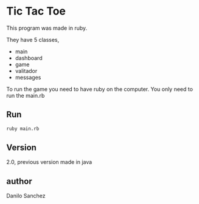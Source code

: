 Tic Tac Toe
=========

This program was made in ruby.

They have 5 classes,

 - main
 - dashboard
 - game
 - valitador
 - messages

To run the game you need to have ruby on the computer. You only need to run the main.rb

Run
--------------

```sh
ruby main.rb
```

Version
----

2.0, previous version made in java

author
----

Danilo Sanchez

